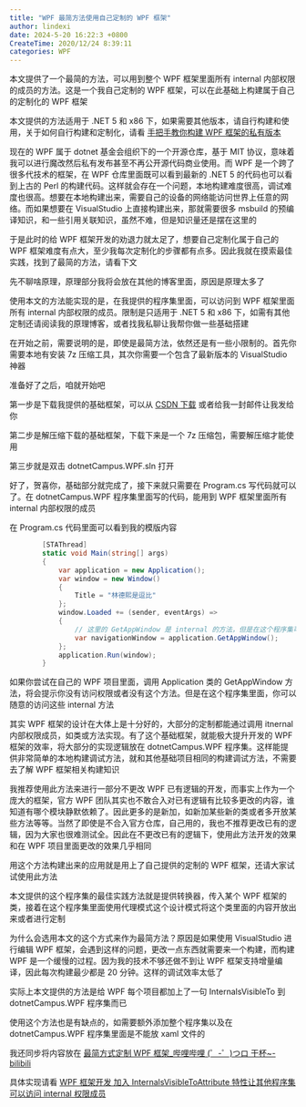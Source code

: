 ```yaml
---
title: "WPF 最简方法使用自己定制的 WPF 框架"
author: lindexi
date: 2024-5-20 16:22:3 +0800
CreateTime: 2020/12/24 8:39:11
categories: WPF
---
```


本文提供了一个最简的方法，可以用到整个 WPF 框架里面所有 internal 内部权限的成员的方法。这是一个我自己定制的 WPF 框架，可以在此基础上构建属于自己的定制化的 WPF 框架

<!--more-->


<!-- CreateTime:2020/12/24 8:39:11 -->


<!-- 发布 -->

本文提供的方法适用于 .NET 5 和 x86 下，如果需要其他版本，请自行构建和使用，关于如何自行构建和定制化，请看 [手把手教你构建 WPF 框架的私有版本](https://blog.lindexi.com/post/%E6%89%8B%E6%8A%8A%E6%89%8B%E6%95%99%E4%BD%A0%E6%9E%84%E5%BB%BA-WPF-%E6%A1%86%E6%9E%B6%E7%9A%84%E7%A7%81%E6%9C%89%E7%89%88%E6%9C%AC.html )

现在的 WPF 属于 dotnet 基金会组织下的一个开源仓库，基于 MIT 协议，意味着我可以进行魔改然后私有发布甚至不再公开源代码商业使用。而 WPF 是一个跨了很多代技术的框架，在 WPF 仓库里面既可以看到最新的 .NET 5 的代码也可以看到上古的 Perl 的构建代码。这样就会存在一个问题，本地构建难度很高，调试难度也很高。想要在本地构建出来，需要自己的设备的网络能访问世界上任意的网络。而如果想要在 VisualStudio 上直接构建出来，那就需要很多 msbuild 的预编译知识，和一些引用关联知识，虽然不难，但是知识量还是摆在这里的

于是此时的给 WPF 框架开发的劝退力就太足了，想要自己定制化属于自己的 WPF 框架难度有点大，至少我每次定制化的步骤都有点多。因此我就在摸索最佳实践，找到了最简的方法，请看下文

先不聊啥原理，原理部分我将会放在其他的博客里面，原因是原理太多了

使用本文的方法能实现的是，在我提供的程序集里面，可以访问到 WPF 框架里面所有 internal 内部权限的成员。限制是只适用于 .NET 5 和 x86 下，如需有其他定制还请阅读我的原理博客，或者找我私聊让我帮你做一些基础搭建

在开始之前，需要说明的是，即使是最简方法，依然还是有一些小限制的。首先你需要本地有安装 7z 压缩工具，其次你需要一个包含了最新版本的 VisualStudio 神器

准备好了之后，咱就开始吧

第一步是下载我提供的基础框架，可以从 [CSDN 下载](https://download.csdn.net/download/lindexi_gd/13769715) 或者给我一封邮件让我发给你

第二步是解压缩下载的基础框架，下载下来是一个 7z 压缩包，需要解压缩才能使用

第三步就是双击 dotnetCampus.WPF.sln 打开

好了，贺喜你，基础部分就完成了，接下来就只需要在 Program.cs 写代码就可以了。在 dotnetCampus.WPF 程序集里面写的代码，能用到 WPF 框架里面所有 internal 内部权限的成员

在 Program.cs 代码里面可以看到我的模版内容

```csharp
        [STAThread]
        static void Main(string[] args)
        {
            var application = new Application();
            var window = new Window()
            {
                Title = "林德熙是逗比"
            };
            window.Loaded += (sender, eventArgs) =>
            {
                // 这里的 GetAppWindow 是 internal 的方法，但是在这个程序集可以访问
                var navigationWindow = application.GetAppWindow();
            };
            application.Run(window);
        }
```

如果你尝试在自己的 WPF 项目里面，调用 Application 类的 GetAppWindow 方法，将会提示你没有访问权限或者没有这个方法。但是在这个程序集里面，你可以随意的访问这些 internal 方法

其实 WPF 框架的设计在大体上是十分好的，大部分的定制都能通过调用 itnernal 内部权限成员，如类或方法实现。有了这个基础框架，就能极大提升开发的 WPF 框架的效率，将大部分的实现逻辑放在 dotnetCampus.WPF 程序集。这样能提供非常简单的本地构建调试方法，就和其他基础项目相同的构建调试方法，不需要去了解 WPF 框架相关构建知识

我推荐使用此方法来进行一部分不更改 WPF 已有逻辑的开发，而事实上作为一个庞大的框架，官方 WPF 团队其实也不敢合入对已有逻辑有比较多更改的内容，谁知道有哪个模块静默依赖了。因此更多的是新加，如新加某些新的类或者多开放某些方法等等。当然了即使是不合入官方仓库，自己用的，我也不推荐更改已有的逻辑，因为大家也很难测试全。因此在不更改已有的逻辑下，使用此方法开发的效果和在 WPF 项目里面更改的效果几乎相同

用这个方法构建出来的应用就是用上了自己提供的定制的 WPF 框架，还请大家试试使用此方法

本文提供的这个程序集的最佳实践方法就是提供转换器，传入某个 WPF 框架的类，接着在这个程序集里面使用代理模式这个设计模式将这个类里面的内容开放出来或者进行定制

为什么会选用本文的这个方式来作为最简方法？原因是如果使用 VisualStudio 进行编辑 WPF 框架，会遇到这样的问题，更改一点东西就需要来一个构建，而构建 WPF 是一个缓慢的过程。因为我的技术不够还做不到让 WPF 框架支持增量编译，因此每次构建最少都是 20 分钟。这样的调试效率太低了

实际上本文提供的方法是给 WPF 每个项目都加上了一句 InternalsVisibleTo 到 dotnetCampus.WPF 程序集而已

使用这个方法也是有缺点的，如需要额外添加整个程序集以及在 dotnetCampus.WPF 程序集里面是不能放 xaml 文件的

我还同步将内容放在 [最简方式定制 WPF 框架_哔哩哔哩 (゜-゜)つロ 干杯~-bilibili](https://www.bilibili.com/video/BV1hh411f7jH )

具体实现请看 [WPF 框架开发 加入 InternalsVisibleToAttribute 特性让其他程序集可以访问 internal 权限成员](https://blog.lindexi.com/post/WPF-%E6%A1%86%E6%9E%B6%E5%BC%80%E5%8F%91-%E5%8A%A0%E5%85%A5-InternalsVisibleToAttribute-%E7%89%B9%E6%80%A7%E8%AE%A9%E5%85%B6%E4%BB%96%E7%A8%8B%E5%BA%8F%E9%9B%86%E5%8F%AF%E4%BB%A5%E8%AE%BF%E9%97%AE-internal-%E6%9D%83%E9%99%90%E6%88%90%E5%91%98.html )

